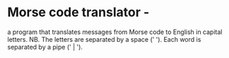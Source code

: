 # Morse code translator -
a program that translates messages from 
Morse code to English in capital letters.
NB. The letters are separated by a space (' ').
Each word is separated by a pipe (' | ').
